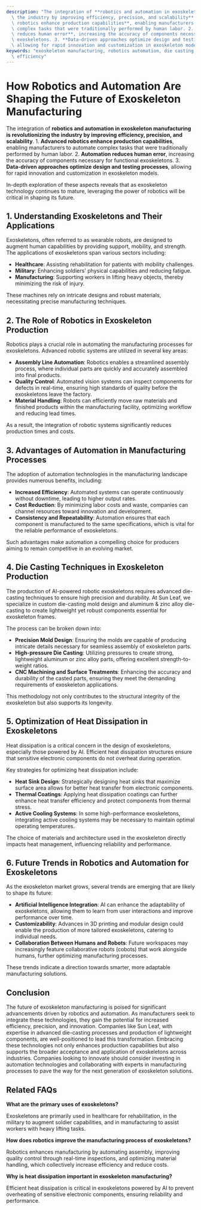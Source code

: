 ```yaml
---
description: "The integration of **robotics and automation in exoskeleton manufacturing is revolutionizing\
  \ the industry by improving efficiency, precision, and scalability**. 1. **Advanced\
  \ robotics enhance production capabilities**, enabling manufacturers to automate\
  \ complex tasks that were traditionally performed by human labor. 2. **Automation\
  \ reduces human error**, increasing the accuracy of components necessary for functional\
  \ exoskeletons. 3. **Data-driven approaches optimize design and testing processes**,\
  \ allowing for rapid innovation and customization in exoskeleton models. "
keywords: "exoskeleton manufacturing, robotics automation, die casting process, heat dissipation\
  \ efficiency"
---
```

# How Robotics and Automation Are Shaping the Future of Exoskeleton Manufacturing

The integration of **robotics and automation in exoskeleton manufacturing is revolutionizing the industry by improving efficiency, precision, and scalability**. 1. **Advanced robotics enhance production capabilities**, enabling manufacturers to automate complex tasks that were traditionally performed by human labor. 2. **Automation reduces human error**, increasing the accuracy of components necessary for functional exoskeletons. 3. **Data-driven approaches optimize design and testing processes**, allowing for rapid innovation and customization in exoskeleton models. 

In-depth exploration of these aspects reveals that as exoskeleton technology continues to mature, leveraging the power of robotics will be critical in shaping its future.

## **1. Understanding Exoskeletons and Their Applications**

Exoskeletons, often referred to as wearable robots, are designed to augment human capabilities by providing support, mobility, and strength. The applications of exoskeletons span various sectors including:

- **Healthcare**: Assisting rehabilitation for patients with mobility challenges.
- **Military**: Enhancing soldiers' physical capabilities and reducing fatigue.
- **Manufacturing**: Supporting workers in lifting heavy objects, thereby minimizing the risk of injury.

These machines rely on intricate designs and robust materials, necessitating precise manufacturing techniques.

## **2. The Role of Robotics in Exoskeleton Production**

Robotics plays a crucial role in automating the manufacturing processes for exoskeletons. Advanced robotic systems are utilized in several key areas:

- **Assembly Line Automation**: Robotics enables a streamlined assembly process, where individual parts are quickly and accurately assembled into final products.
- **Quality Control**: Automated vision systems can inspect components for defects in real-time, ensuring high standards of quality before the exoskeletons leave the factory.
- **Material Handling**: Robots can efficiently move raw materials and finished products within the manufacturing facility, optimizing workflow and reducing lead times.

As a result, the integration of robotic systems significantly reduces production times and costs. 

## **3. Advantages of Automation in Manufacturing Processes**

The adoption of automation technologies in the manufacturing landscape provides numerous benefits, including:

- **Increased Efficiency**: Automated systems can operate continuously without downtime, leading to higher output rates.
- **Cost Reduction**: By minimizing labor costs and waste, companies can channel resources toward innovation and development.
- **Consistency and Repeatability**: Automation ensures that each component is manufactured to the same specifications, which is vital for the reliable performance of exoskeletons.

Such advantages make automation a compelling choice for producers aiming to remain competitive in an evolving market.

## **4. Die Casting Techniques in Exoskeleton Production**

The production of AI-powered robotic exoskeletons requires advanced die-casting techniques to ensure high precision and durability. At Sun Leaf, we specialize in custom die-casting mold design and aluminum & zinc alloy die-casting to create lightweight yet robust components essential for exoskeleton frames.

The process can be broken down into:

- **Precision Mold Design**: Ensuring the molds are capable of producing intricate details necessary for seamless assembly of exoskeleton parts.
- **High-pressure Die Casting**: Utilizing pressures to create strong, lightweight aluminum or zinc alloy parts, offering excellent strength-to-weight ratios.
- **CNC Machining and Surface Treatments**: Enhancing the accuracy and durability of the casted parts, ensuring they meet the demanding requirements of exoskeleton applications.

This methodology not only contributes to the structural integrity of the exoskeleton but also supports its longevity.

## **5. Optimization of Heat Dissipation in Exoskeletons**

Heat dissipation is a critical concern in the design of exoskeletons, especially those powered by AI. Efficient heat dissipation structures ensure that sensitive electronic components do not overheat during operation.

Key strategies for optimizing heat dissipation include:

- **Heat Sink Design**: Strategically designing heat sinks that maximize surface area allows for better heat transfer from electronic components.
- **Thermal Coatings**: Applying heat dissipation coatings can further enhance heat transfer efficiency and protect components from thermal stress.
- **Active Cooling Systems**: In some high-performance exoskeletons, integrating active cooling systems may be necessary to maintain optimal operating temperatures.

The choice of materials and architecture used in the exoskeleton directly impacts heat management, influencing reliability and performance.

## **6. Future Trends in Robotics and Automation for Exoskeletons**

As the exoskeleton market grows, several trends are emerging that are likely to shape its future:

- **Artificial Intelligence Integration**: AI can enhance the adaptability of exoskeletons, allowing them to learn from user interactions and improve performance over time.
- **Customizability**: Advances in 3D printing and modular design could enable the production of more tailored exoskeletons, catering to individual needs.
- **Collaboration Between Humans and Robots**: Future workspaces may increasingly feature collaborative robots (cobots) that work alongside humans, further optimizing manufacturing processes.

These trends indicate a direction towards smarter, more adaptable manufacturing solutions.

## **Conclusion**

The future of exoskeleton manufacturing is poised for significant advancements driven by robotics and automation. As manufacturers seek to integrate these technologies, they gain the potential for increased efficiency, precision, and innovation. Companies like Sun Leaf, with expertise in advanced die-casting processes and production of lightweight components, are well-positioned to lead this transformation. Embracing these technologies not only enhances production capabilities but also supports the broader acceptance and application of exoskeletons across industries. Companies looking to innovate should consider investing in automation technologies and collaborating with experts in manufacturing processes to pave the way for the next generation of exoskeleton solutions.

## Related FAQs

**What are the primary uses of exoskeletons?**

Exoskeletons are primarily used in healthcare for rehabilitation, in the military to augment soldier capabilities, and in manufacturing to assist workers with heavy lifting tasks.

**How does robotics improve the manufacturing process of exoskeletons?**

Robotics enhances manufacturing by automating assembly, improving quality control through real-time inspections, and optimizing material handling, which collectively increase efficiency and reduce costs.

**Why is heat dissipation important in exoskeleton manufacturing?**

Efficient heat dissipation is critical in exoskeletons powered by AI to prevent overheating of sensitive electronic components, ensuring reliability and performance.
